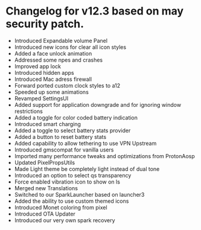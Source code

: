 # Changelog for v12.3 based on may security patch.

- Introduced Expandable volume Panel
- Introduced new icons for clear all icon styles 
- Added a face unlock animation 
- Addressed some npes and crashes
- Improved app lock
- Introduced hidden apps
- Introduced Mac adress firewall
- Forward ported custom clock styles to a12
- Speeded up some animations
- Revamped SettingsUI
- Added support for application downgrade and for ignoring window restrictions 
- Added a toggle for color coded battery indication
- Introduced smart charging
- Added a toggle to select battery stats provider 
- Added a button to reset battery stats
- Added capability to allow tethering to use VPN Upstream
- Introduced gmscompat for vanilla users
- Imported many performance tweaks and optimizations from ProtonAosp
- Updated PixelPropsUtils
- Made Light theme be completely light  instead of dual tone
- Introduced an option to select qs transparency
- Force enabled vibration icon to show on ls
- Merged new Translations
- Switched to our SparkLauncher based on launcher3
- Added the ability to use custom themed icons 
- Introduced Monet coloring from pixel
- Introduced OTA Updater 
- Introduced our very own spark recovery
